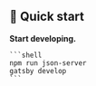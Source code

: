 ## 🚀 Quick start

  **Start developing.**
  
    ```shell
    npm run json-server
    gatsby develop
    ```
